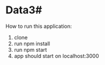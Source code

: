 # Data3#
How to run this application:
1. clone
2. run npm install
3. run npm start
4. app should start on localhost:3000